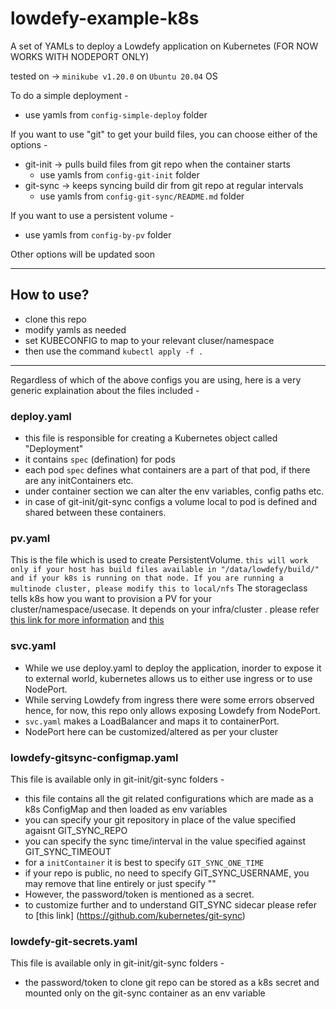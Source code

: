 # lowdefy-example-k8s
A set of YAMLs to deploy a Lowdefy application on Kubernetes (FOR NOW WORKS WITH NODEPORT ONLY)

tested on ->  `minikube v1.20.0` on `Ubuntu 20.04` OS

To do a simple deployment -
   - use yamls from `config-simple-deploy` folder

If you want to use "git" to get your build files, you can choose either of the options -
 - git-init -> pulls build files from git repo when the container starts
   - use yamls from `config-git-init` folder  
 - git-sync -> keeps syncing build dir from git repo at regular intervals
   - use yamls from  `config-git-sync/README.md` folder
  
If you want to use a persistent volume - 
 - use yamls from `config-by-pv` folder

Other options will be updated soon 
____________________________________________________________
## How to use?
- clone this repo
- modify yamls as needed
- set KUBECONFIG to map to your relevant cluser/namespace
- then use the command `kubectl apply -f .`
____________________________________________________________

Regardless of which of the above configs you are using, here is a very generic explaination about the files included -

### deploy.yaml
- this file is responsible for creating a Kubernetes object called "Deployment"
- it contains `spec` (defination) for pods
- each pod `spec` defines what containers are a part of that pod, if there are any initContainers etc.
- under container section we can alter the env variables, config paths etc.
- in case of git-init/git-sync configs a volume local to pod is defined and shared between these containers.

### pv.yaml
This is the file which is used to create PersistentVolume.
`this will work only if your host has build files available in "/data/lowdefy/build/" and if your k8s is running on that node.
If you are running a multinode cluster, please modify this to local/nfs`
The storageclass tells k8s how you want to provision a PV for your cluster/namespace/usecase. It depends on your infra/cluster .
please refer [this link for more information](https://kubernetes.io/docs/concepts/storage/storage-classes/) and [this](https://kubernetes.io/docs/tasks/configure-pod-container/configure-persistent-volume-storage/)


### svc.yaml
- While we use deploy.yaml to deploy the application, inorder to expose it to external world, 
  kubernetes allows us to either use ingress or to use NodePort.
- While serving Lowdefy from ingress there were some errors observed hence, for now, this repo only allows exposing Lowdefy from NodePort.
- `svc.yaml` makes a LoadBalancer and maps it to containerPort.
- NodePort here can be customized/altered as per your cluster

### lowdefy-gitsync-configmap.yaml
This file is available  only in git-init/git-sync folders -
- this file contains all the git related configurations which are made as a k8s ConfigMap and then loaded as env variables
- you can specify your git repository in place of the value specified agaisnt GIT_SYNC_REPO 
- you can specify the sync time/interval in the value specified against GIT_SYNC_TIMEOUT
- for a `initContainer` it is best to specify `GIT_SYNC_ONE_TIME`
- if your repo is public, no need to specify GIT_SYNC_USERNAME, you may remove that line entirely or just specify ""
- However, the password/token is mentioned as a secret.
- to customize further and to understand GIT_SYNC sidecar please refer to  [this link] (https://github.com/kubernetes/git-sync) 

### lowdefy-git-secrets.yaml
This file is available  only in git-init/git-sync folders -
- the password/token to clone git repo can be stored as a k8s secret and mounted only on the git-sync container as an env variable
